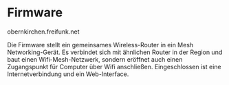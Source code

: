 Firmware
========

obernkirchen.freifunk.net

Die Firmware stellt ein gemeinsames Wireless-Router in ein Mesh Networking-Gerät.
Es verbindet sich mit ähnlichen Router in der Region und baut einen Wifi-Mesh-Netzwerk, sondern eröffnet auch einen Zugangspunkt für Computer über Wifi anschließen. Eingeschlossen ist eine Internetverbindung und ein Web-Interface.
